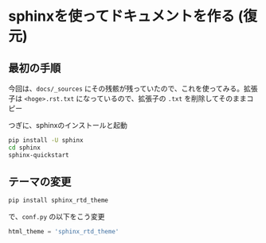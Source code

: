 # sphinxを使ってドキュメントを作る (復元)

## 最初の手順

今回は、`docs/_sources` にその残骸が残っていたので、これを使ってみる。拡張子は `<hoge>.rst.txt` になっているので、拡張子の `.txt` を削除してそのままコピー

つぎに、sphinxのインストールと起動

```bash
pip install -U sphinx
cd sphinx
sphinx-quickstart
```

## テーマの変更


```bash
pip install sphinx_rtd_theme
```

で、`conf.py` の以下をこう変更

```python
html_theme = 'sphinx_rtd_theme'
```